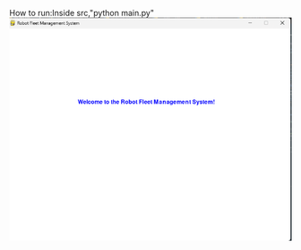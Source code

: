 How to run:Inside src,"python main.py"
![screenshot1](https://github.com/divyaprabha1805/GOAT-HACKATHON-22PW13/blob/main/screenshot/Screenshot%202025-03-30%20223638.png)
